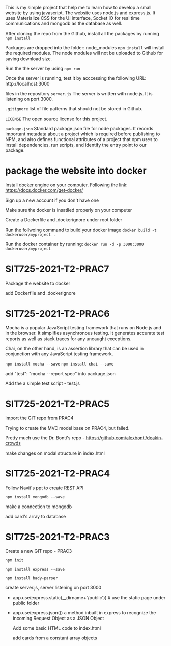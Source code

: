 This is my simple project that help me to learn how to develop a small website by using javascript. The website uses node.js and express.js. It uses Materialize CSS for the UI interface, Socket IO for real time communications and mongodb as the database as well.

After cloning the repo from the Github, install all the packages by running
  `npm install`

Packages are dropped into the folder: 
  node_modules 
`npm install` will install the required modules. The node modules will not be uploaded to Github for saving download size.

Run the the server by using
  `npm run`

Once the server is running, test it by acccessing the following URL:
  http://localhost:3000

files in the repository
`server.js`
The server is written with node.js. It is listening on port 3000.

`.gitignore`
list of file patterns that should not be stored in Github.

`LICENSE`
The open source license for this project.

`package.json`
Standard package.json file for node packages. It records important metadata about a project which is required before publishing to NPM, and also defines functional attributes of a project that npm uses to install dependencies, run scripts, and identify the entry point to our package.

# package the website into docker
Install docker engine on your computer. Following the link: https://docs.docker.com/get-docker/

Sign up a new account if you don't have one

Make sure the docker is insatlled properly on your computer

Create a Dockerfile and .dockerignore under root folder 

Run the follwoing command to build your docker image
`docker build -t dockeruser/myproject .`

Run the docker container by running:
`docker run -d -p 3000:3000 dockeruser/myproject`


# SIT725-2021-T2-PRAC7
Package the website to docker

add Dockerfile and .dockerignore

# SIT725-2021-T2-PRAC6
Mocha is a popular JavaScript testing framework that runs on Node.js and in the browser. It simplifies asynchronous testing. It generates accurate test reports as well as stack traces for any uncaught exceptions.

Chai, on the other hand, is an assertion library that can be used in conjunction with any JavaScript testing framework.

`npm install mocha --save`
`npm install chai --save`

add "test": "mocha --report spec" into package.json

Add the a simple test script - test.js

# SIT725-2021-T2-PRAC5

import the GIT repo from PRAC4

Trying to create the MVC model base on PRAC4, but failed.

Pretty much use the Dr. Bonti's repo - https://github.com/alexbonti/deakin-crowds

make changes on modal structure in index.html

# SIT725-2021-T2-PRAC4

Follow Navit's ppt to create REST API

`npm install mongodb --save`

make a connection to mongodb

add card's array to database

# SIT725-2021-T2-PRAC3

Create a new GIT repo - PRAC3

`npm init`

`npm install express --save`

`npm install bady-parser`

create server.js, server listening on port 3000

- app.use(express.static(\_\_dirname+'/public')) # use the static page under public folder

- app.use(express.json()) a method inbuilt in express to recognize the incoming Request Object as a JSON Object

  Add some basic HTML code to index.html
  
  add cards from a constant array objects
